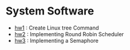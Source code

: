 # System Software

* [hw1](https://github.com/mdj1412/SystemSoftware_2022/raw/main/%EA%B3%BC%EC%A0%9C1/Homework1.pdf) : Create Linux tree Command
* [hw2](https://github.com/mdj1412/SystemSoftware_2022/raw/main/%EA%B3%BC%EC%A0%9C2/Homework2.pdf) : Implementing Round Robin Scheduler
* [hw3](https://github.com/mdj1412/SystemSoftware_2022/raw/main/%EA%B3%BC%EC%A0%9C3/Homework3-Semaphore.pdf) : Implementing a Semaphore